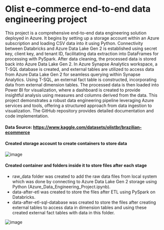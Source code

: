 # Olist e-commerce end-to-end data engineering project

This project is a comprehensive end-to-end data engineering solution deployed in Azure. It begins by setting up a storage account within an Azure subscription and loading CSV data into it using Python. Connectivity between Databricks and Azure Data Lake Gen 2 is established using secret key, client key, and tenant ID, facilitating data extraction into DataFrames for processing with PySpark. After data cleaning, the processed data is stored back into Azure Data Lake Gen 2. In Azure Synapse Analytics workspace, a T-SQL database is created, and external tables are utilized to access data from Azure Data Lake Gen 2 for seamless querying within Synapse Analytics. Using T-SQL, an external fact table is constructed, incorporating data from external dimension tables. The processed data is then loaded into Power BI for visualization, where a dashboard is created to provide insightful analysis using measures and columns derived from the data. This project demonstrates a robust data engineering pipeline leveraging Azure services and tools, offering a structured approach from data ingestion to visualization. The GitHub repository provides detailed documentation and code implementation.

#### Data Source: https://www.kaggle.com/datasets/olistbr/brazilian-ecommerce

#### Created storage account to create containers to store data

![image](https://github.com/Dhiraj0107/Olist_ecommerce/assets/118677714/bf13335b-4420-4187-9c65-e74e982bce0a)

#### Created container and folders inside it to store files after each stage

- raw_data folder was created to add the raw data files from local system which was done by connecting to Azure Data Lake Gen 2 storage using Python (Azure_Data_Engineering_Project.ipynb).
- data-after-etl was created to store the files after ETL using PySpark on Databricks.
- data-after-etl-sql-database was created to store the files after creating external tables to access data in dimension tables and using these created external fact tables with data in this folder.

![image](https://github.com/Dhiraj0107/Olist_ecommerce/assets/118677714/e8772eda-7300-42b1-b827-9d0a408b0be0)

